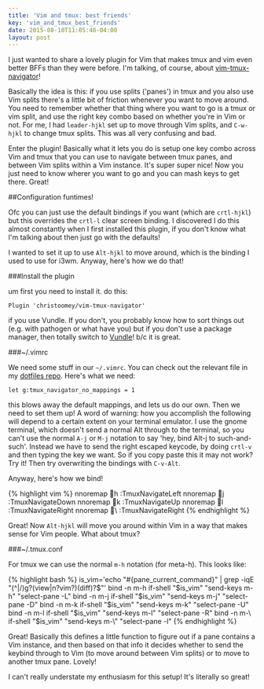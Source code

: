 ```yaml
---
title: 'Vim and tmux: best friends'
key: 'vim_and_tmux_best_friends'
date: 2015-08-10T11:05:48-04:00
layout: post
---
```


I just wanted to share a lovely plugin for Vim that makes tmux and vim
even better BFFs than they were before. I'm talking, of course, about
[vim-tmux-navigator](https://github.com/christoomey/vim-tmux-navigator)!

Basically the idea is this: if you use splits ('panes') in tmux and you
also use Vim splits there's a little bit of friction whenever you want to
move around. You need to remember whether that thing where you want to go
is a tmux or vim split, and use the right key combo based on whether
you're in Vim or not. For me, I had `leader-hjkl` set up to move through
Vim splits, and `C-w-hjkl` to change tmux splits. This was all very
confusing and bad.

Enter the plugin! Basically what it lets you do is setup one key combo
across Vim and tmux that you can use to navigate between tmux panes, and
between Vim splits within a Vim instance. It's super super nice! Now you
just need to know wherer you want to go and you can mash keys to get
there. Great!

##Configuration funtimes!

Ofc you can just use the default bindings if you want (which are
`crtl-hjkl`) but this overrides the `crtl-l` clear screen binding.
I discovered I do this almost constantly when I first installed this
plugin, if you don't know what I'm talking about then just go with the
defaults!

I wanted to set it up to use `Alt-hjkl` to move around, which is the
binding I used to use for i3wm. Anyway, here's how we do that!

###Install the plugin

um first you need to install it. do this:

    Plugin 'christoomey/vim-tmux-navigator'

if you use Vundle. If you don't, you probably know how to sort things out
(e.g. with pathogen or what have you) but if you don't use a package
manager, then totally switch to
[Vundle](https://github.com/VundleVim/Vundle.vim)! b/c it is great.

###~/.vimrc

We need some stuff in our `~/.vimrc`. You can check out the relevant file
in my [dotfiles
repo](https://github.com/aliceriot/dotfiles/blob/master/vimrc/laptop_plugin_config.vimrc).
Here's what we need:

    let g:tmux_navigator_no_mappings = 1

this blows away the default mappings, and lets us do our own. Then we need
to set them up! A word of warning: how you accomplish the following will
depend to a certain extent on your terminal emulator. I use the gnome
terminal, which doesn't send a normal Alt through to the terminal, so you
can't use the normal `A-j` or `M-j` notation to say 'hey, bind Alt-j to
such-and-such'. Instead we have to send the right escaped keycode, by
doing `crtl-v` and then typing the key we want. So if you copy paste this
it may not work? Try it! Then try overwriting the bindings with `C-v-Alt`.

Anyway, here's how we bind!

{% highlight vim %}
nnoremap <silent> h :TmuxNavigateLeft<cr>
nnoremap <silent> j :TmuxNavigateDown<cr>
nnoremap <silent> k :TmuxNavigateUp<cr>
nnoremap <silent> l :TmuxNavigateRight<cr>
nnoremap <silent> \ :TmuxNavigateRight<cr>
{% endhighlight %}

Great! Now `Alt-hjkl` will move you around within Vim in a way that makes
sense for Vim people. What about tmux?

###~/.tmux.conf

For tmux we can use the normal `m-h` notation (for meta-h). This looks
like:

{% highlight bash %}
is_vim='echo "#{pane_current_command}" | grep -iqE "(^|\/)g?(view|n?vim?)(diff)?$"'
bind -n m-h if-shell "$is_vim" "send-keys m-h" "select-pane -L"
bind -n m-j if-shell "$is_vim" "send-keys m-j" "select-pane -D"
bind -n m-k if-shell "$is_vim" "send-keys m-k" "select-pane -U"
bind -n m-l if-shell "$is_vim" "send-keys m-l" "select-pane -R"
bind -n m-\ if-shell "$is_vim" "send-keys m-\\" "select-pane -l"
{% endhighlight %}

Great! Basically this defines a little function to figure out if a pane
contains a Vim instance, and then based on that info it decides whether to
send the keybind through to Vim (to move around between Vim splits) or to
move to another tmux pane. Lovely!

I can't really understate my enthusiasm for this setup! It's literally so
great!
















